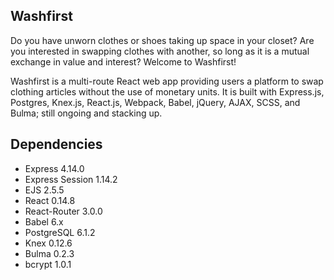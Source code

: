 ## Washfirst

Do you have unworn clothes or shoes taking up space in your closet? Are you interested in swapping clothes with another, so long as it is a mutual exchange in value and interest? Welcome to Washfirst!

Washfirst is a multi-route React web app providing users a platform to swap clothing articles without the use of monetary units. It is built with Express.js, Postgres, Knex.js, React.js, Webpack, Babel, jQuery, AJAX, SCSS, and Bulma; still ongoing and stacking up.

## Dependencies

* Express 4.14.0
* Express Session 1.14.2
* EJS 2.5.5
* React 0.14.8
* React-Router 3.0.0
* Babel 6.x
* PostgreSQL 6.1.2
* Knex 0.12.6
* Bulma 0.2.3
* bcrypt 1.0.1

